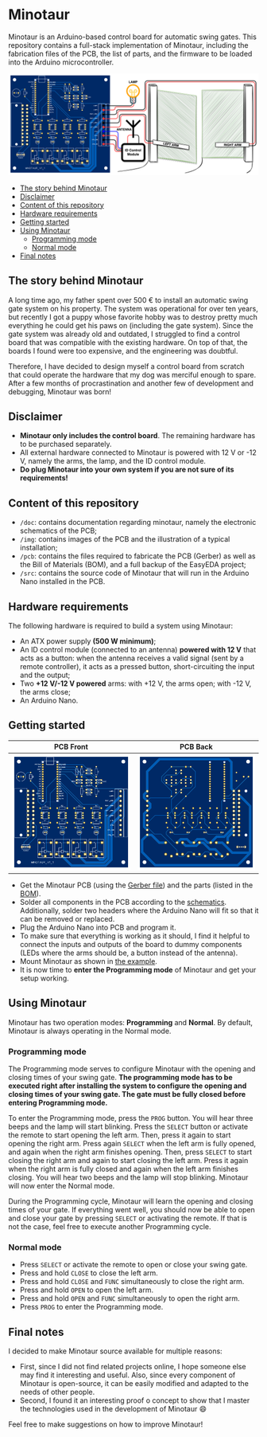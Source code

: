 # Minotaur
Minotaur is an Arduino-based control board for automatic swing gates. This repository contains a full-stack implementation of Minotaur, including the fabrication files of the PCB, the list of parts, and the firmware to be loaded into the Arduino microcontroller.

![minotaur_installation](img/minotaur_installation.png)

- [The story behind Minotaur](#the-story-behind-minotaur)
- [Disclaimer](#disclaimer)
- [Content of this repository](#content-of-this-repository)
- [Hardware requirements](#hardware-requirements)
- [Getting started](#getting-started)
- [Using Minotaur](#using-minotaur)
  - [Programming mode](#programming-mode)
  - [Normal mode](#normal-mode)
- [Final notes](#final-notes)

## The story behind Minotaur
A long time ago, my father spent over 500 € to install an automatic swing gate system on his property. The system was operational for over ten years, but recently I got a puppy whose favorite hobby was to destroy pretty much everything he could get his paws on (including the gate system). Since the gate system was already old and outdated, I struggled to find a control board that was compatible with the existing hardware. On top of that, the boards I found were too expensive, and the engineering was doubtful.

Therefore, I have decided to design myself a control board from scratch that could operate the hardware that my dog was merciful enough to spare. After a few months of procrastination and another few of development and debugging, Minotaur was born!

## Disclaimer
* **Minotaur only includes the control board**. The remaining hardware has to be purchased separately.
* All external hardware connected to Minotaur is powered with 12 V or -12 V, namely the arms, the lamp, and the ID control module.
* **Do plug Minotaur into your own system if you are not sure of its requirements!**

## Content of this repository
* `/doc`: contains documentation regarding minotaur, namely the electronic schematics of the PCB;
* `/img`: contains images of the PCB and the illustration of a typical installation;
* `/pcb`: contains the files required to fabricate the PCB (Gerber) as well as the Bill of Materials (BOM), and a full backup of the EasyEDA project;
* `/src`: contains the source code of Minotaur that will run in the Arduino Nano installed in the PCB.

## Hardware requirements
The following hardware is required to build a system using Minotaur:

* An ATX power supply **(500 W minimum)**;
* An ID control module (connected to an antenna) **powered with 12 V** that acts as a button: when the antenna receives a valid signal (sent by a remote controller), it acts as a pressed button, short-circuiting the input and the output;
* Two **+12 V/-12 V powered** arms: with +12 V, the arms open; with -12 V, the arms close;
* An Arduino Nano.

## Getting started

PCB Front |  PCB Back
-|-
![pcb_front](/img/minotaur_v1_1_pcb_front.svg) | ![pcb_back](/img/minotaur_v1_1_pcb_back.svg)

* Get the Minotaur PCB (using the [Gerber file](/pcb/minotaur_v1_1_pcb_gerber.zip)) and the parts (listed in the [BOM](/pcb/minotaur_v1_1_BOM.csv)).
* Solder all components in the PCB according to the [schematics](doc/minotaur_v1_1_pcb_schematics.pdf). Additionally, solder two headers where the Arduino Nano will fit so that it can be removed or replaced.
* Plug the Arduino Nano into PCB and program it.
* To make sure that everything is working as it should, I find it helpful to connect the inputs and outputs of the board to dummy components (LEDs where the arms should be, a button instead of the antenna).
* Mount Minotaur as shown in [the example](/img/minotaur_installation.png).
* It is now time to **enter the Programming mode** of Minotaur and get your setup working.

## Using Minotaur
Minotaur has two operation modes: **Programming** and **Normal**. By default, Minotaur is always operating in the Normal mode.

### Programming mode
The Programming mode serves to configure Minotaur with the opening and closing times of your swing gate. **The programming mode has to be executed right after installing the system to configure the opening and closing times of your swing gate. The gate must be fully closed before entering Programming mode.**

To enter the Programming mode, press the `PROG` button. You will hear three beeps and the lamp will start blinking. Press the `SELECT` button or activate the remote to start opening the left arm. Then, press it again to start opening the right arm. Press again `SELECT` when the left arm is fully opened, and again when the right arm finishes opening. Then, press `SELECT` to start closing the right arm and again to start closing the left arm. Press it again when the right arm is fully closed and again when the left arm finishes closing. You will hear two beeps and the lamp will stop blinking. Minotaur will now enter the Normal mode.

During the Programming cycle, Minotaur will learn the opening and closing times of your gate. If everything went well, you should now be able to open and close your gate by pressing `SELECT` or activating the remote. If that is not the case, feel free to execute another Programming cycle.

### Normal mode
* Press `SELECT` or activate the remote to open or close your swing gate.
* Press and hold `CLOSE` to close the left arm.
* Press and hold `CLOSE` and `FUNC` simultaneously to close the right arm.
* Press and hold `OPEN` to open the left arm.
* Press and hold `OPEN` and `FUNC` simultaneously to open the right arm.
* Press `PROG` to enter the Programming mode.

## Final notes
I decided to make Minotaur source available for multiple reasons:
* First, since I did not find related projects online, I hope someone else may find it interesting and useful. Also, since every component of Minotaur is open-source, it can be easily modified and adapted to the needs of other people.
* Second, I found it an interesting proof o concept to show that I master the technologies used in the development of Minotaur :smile:

Feel free to make suggestions on how to improve Minotaur!
